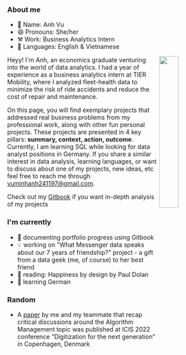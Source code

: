 ### About me
- 👤 Name: Anh Vu
- 😄 Pronouns: She/her
- ⚒️ Work: Business Analytics Intern
- 📣 Languages: English & Vietnamese

<img align="right" width="30%" height="30%" src="https://github.com/minhanhvu/minhanhvu/assets/87383756/0eeb5b5c-6a2c-4d6a-8ada-c7b329b88e21">

Heyy! I'm Anh, an economics graduate venturing into the world of data analytics. I had a year of experience as a business analytics intern at TIER Mobility, where I analyzed fleet-health data to minimize the risk of ride accidents and reduce the cost of repair and maintenance. 

On this page, you will find exemplary projects that addressed real business problems from my professional work, along with other fun personal projects. These projects are presented in 4 key pillars: **summary, context, action, outcome**. Currently, I am learning SQL while looking for data analyst positions in Germany. If you share a similar interest in data analysis, learning languages, or want to discuss about one of my projects, new ideas, etc feel free to reach me through vuminhanh241197@gmail.com.

Check out my [Gitbook](https://minh-anh-vu.gitbook.io/anh-vus-datacracy-hub/) if you want in-depth analysis of my projects

### I'm currently 
- 🔭 documenting portfolio progress using Gitbook
- 💡 working on "What Messenger data speaks about our 7 years of friendship?" project - a gift from a data geek (me, of course) to her best friend 
- 🌱 reading: Happiness by design by Paul Dolan
- 🥹 learning German 
### Random
- A [paper](https://aisel.aisnet.org/icis2022/is_futureofwork/is_futureofwork/9/)  by me and my teammate that recap critical discussions around the Algorithm Management topic was published at ICIS 2022 conference “Digitization for the next generation” in Copenhagen, Denmark 



